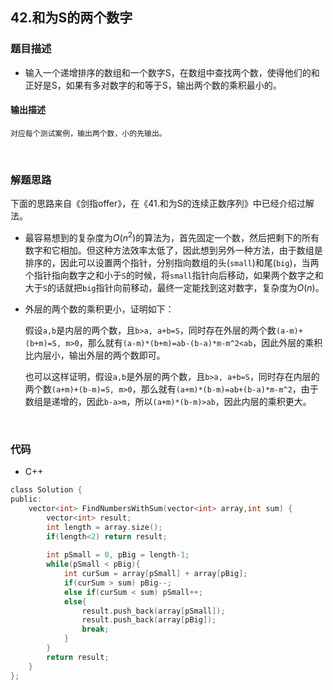 ## 42.和为S的两个数字

### 题目描述  

- 输入一个递增排序的数组和一个数字S，在数组中查找两个数，使得他们的和正好是S，如果有多对数字的和等于S，输出两个数的乘积最小的。

#### 输出描述

```
对应每个测试案例，输出两个数，小的先输出。
```

&nbsp;

### 解题思路  

下面的思路来自《剑指offer》，在《41.和为S的连续正数序列》中已经介绍过解法。

- 最容易想到的复杂度为$O(n^2)$的算法为，首先固定一个数，然后把剩下的所有数字和它相加。但这种方法效率太低了，因此想到另外一种方法，由于数组是排序的，因此可以设置两个指针，分别指向数组的头(`small`)和尾(`big`)，当两个指针指向数字之和小于`S`的时候，将`small`指针向后移动，如果两个数字之和大于`S`的话就把`big`指针向前移动，最终一定能找到这对数字，复杂度为$O(n)$。

- 外层的两个数的乘积更小，证明如下：

  假设`a,b`是内层的两个数，且`b>a, a+b=S`，同时存在外层的两个数`(a-m)+(b+m)=S, m>0`，那么就有`(a-m)*(b+m)=ab-(b-a)*m-m^2<ab`，因此外层的乘积比内层小，输出外层的两个数即可。   

  也可以这样证明，假设`a,b`是外层的两个数，且`b>a, a+b=S`，同时存在内层的两个数`(a+m)+(b-m)=S, m>0`，那么就有`(a+m)*(b-m)=ab+(b-a)*m-m^2`，由于数组是递增的，因此`b-a>m`，所以`(a+m)*(b-m)>ab`，因此内层的乘积更大。


&nbsp;

### 代码 

- C++

```c
class Solution {
public:
    vector<int> FindNumbersWithSum(vector<int> array,int sum) {
        vector<int> result;
        int length = array.size();
        if(length<2) return result;
        
        int pSmall = 0, pBig = length-1;
        while(pSmall < pBig){
            int curSum = array[pSmall] + array[pBig];
            if(curSum > sum) pBig--;
            else if(curSum < sum) pSmall++;
            else{
                result.push_back(array[pSmall]);
                result.push_back(array[pBig]);
                break;
            }
        }
        return result;
    }
};
```



